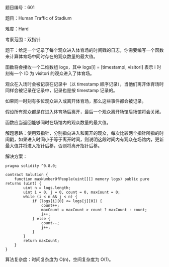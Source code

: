 题目编号：601

题目：Human Traffic of Stadium

难度：Hard

考察范围：双指针

题干：给定一个记录了每个观众进入体育场的时间戳的日志，你需要编写一个函数来计算体育场中同时存在的观众数量的最大值。

函数将会接收一个二维数组 logs，其中 logs[i] = [timestampi, visitori] 表示 i 时刻有一个 ID 为 visitori 的观众进入了体育场。

观众在入场时会被记录在记录中（以 timestamp 顺序记录），当他们离开体育场时同样会被记录在记录中，记录也是按 timestamp 记录的。

如果同一时刻有多位观众进入或离开体育场，那么这些事件都会被记录。

假设所有观众都是在进入体育场后离开，最后一个观众离开场馆后场馆将会关闭。

函数应当返回能够同时在场馆内的观众数量的最大值。

解题思路：使用双指针，分别指向进入和离开的观众，每次比较两个指针所指的时间戳，如果进入时间小于等于离开时间，则说明这段时间内有观众在场馆内，更新最大值并将进入指针后移，否则将离开指针后移。

解决方案：

```solidity
pragma solidity ^0.8.0;

contract Solution {
    function maxNumberOfPeople(uint[][] memory logs) public pure returns (uint) {
        uint n = logs.length;
        uint i = 0, j = 0, count = 0, maxCount = 0;
        while (i < n && j < n) {
            if (logs[i][0] <= logs[j][0]) {
                count++;
                maxCount = maxCount > count ? maxCount : count;
                i++;
            } else {
                count--;
                j++;
            }
        }
        return maxCount;
    }
}
```

算法复杂度：时间复杂度为 O(n)，空间复杂度为 O(1)。